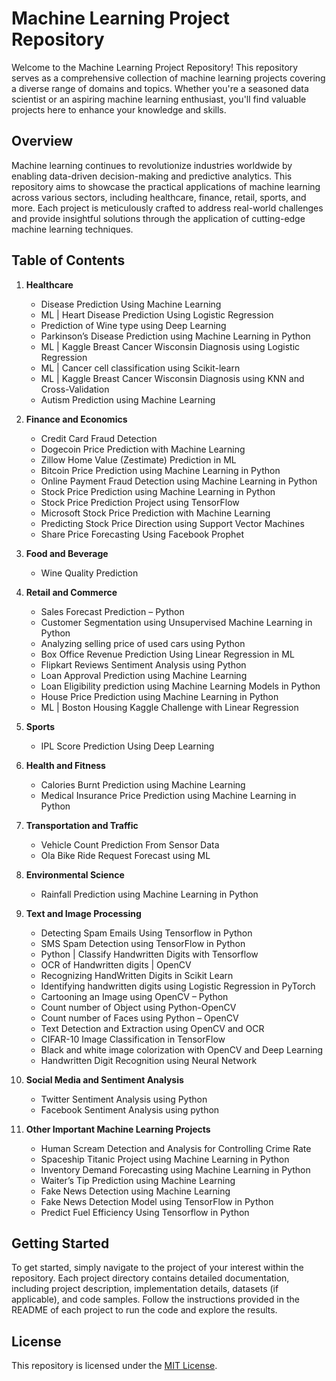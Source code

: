 # Machine Learning Project Repository

Welcome to the Machine Learning Project Repository! This repository serves as a comprehensive collection of machine learning projects covering a diverse range of domains and topics. Whether you're a seasoned data scientist or an aspiring machine learning enthusiast, you'll find valuable projects here to enhance your knowledge and skills.

## Overview

Machine learning continues to revolutionize industries worldwide by enabling data-driven decision-making and predictive analytics. This repository aims to showcase the practical applications of machine learning across various sectors, including healthcare, finance, retail, sports, and more. Each project is meticulously crafted to address real-world challenges and provide insightful solutions through the application of cutting-edge machine learning techniques.

## Table of Contents

1. **Healthcare**
    - Disease Prediction Using Machine Learning
    - ML | Heart Disease Prediction Using Logistic Regression
    - Prediction of Wine type using Deep Learning
    - Parkinson’s Disease Prediction using Machine Learning in Python
    - ML | Kaggle Breast Cancer Wisconsin Diagnosis using Logistic Regression
    - ML | Cancer cell classification using Scikit-learn
    - ML | Kaggle Breast Cancer Wisconsin Diagnosis using KNN and Cross-Validation
    - Autism Prediction using Machine Learning

2. **Finance and Economics**
    - Credit Card Fraud Detection
    - Dogecoin Price Prediction with Machine Learning
    - Zillow Home Value (Zestimate) Prediction in ML
    - Bitcoin Price Prediction using Machine Learning in Python
    - Online Payment Fraud Detection using Machine Learning in Python
    - Stock Price Prediction using Machine Learning in Python
    - Stock Price Prediction Project using TensorFlow
    - Microsoft Stock Price Prediction with Machine Learning
    - Predicting Stock Price Direction using Support Vector Machines
    - Share Price Forecasting Using Facebook Prophet
    
3. **Food and Beverage**
    - Wine Quality Prediction

4. **Retail and Commerce**
    - Sales Forecast Prediction – Python
    - Customer Segmentation using Unsupervised Machine Learning in Python
    - Analyzing selling price of used cars using Python
    - Box Office Revenue Prediction Using Linear Regression in ML
    - Flipkart Reviews Sentiment Analysis using Python
    - Loan Approval Prediction using Machine Learning
    - Loan Eligibility prediction using Machine Learning Models in Python
    - House Price Prediction using Machine Learning in Python
    - ML | Boston Housing Kaggle Challenge with Linear Regression

5. **Sports**
    - IPL Score Prediction Using Deep Learning

6. **Health and Fitness**
    - Calories Burnt Prediction using Machine Learning
    - Medical Insurance Price Prediction using Machine Learning in Python

7. **Transportation and Traffic**
    - Vehicle Count Prediction From Sensor Data
    - Ola Bike Ride Request Forecast using ML

8. **Environmental Science**
    - Rainfall Prediction using Machine Learning in Python

9. **Text and Image Processing**
    - Detecting Spam Emails Using Tensorflow in Python
    - SMS Spam Detection using TensorFlow in Python
    - Python | Classify Handwritten Digits with Tensorflow
    - OCR of Handwritten digits | OpenCV
    - Recognizing HandWritten Digits in Scikit Learn
    - Identifying handwritten digits using Logistic Regression in PyTorch
    - Cartooning an Image using OpenCV – Python
    - Count number of Object using Python-OpenCV
    - Count number of Faces using Python – OpenCV
    - Text Detection and Extraction using OpenCV and OCR
    - CIFAR-10 Image Classification in TensorFlow
    - Black and white image colorization with OpenCV and Deep Learning
    - Handwritten Digit Recognition using Neural Network

10. **Social Media and Sentiment Analysis**
    - Twitter Sentiment Analysis using Python
    - Facebook Sentiment Analysis using python

11. **Other Important Machine Learning Projects**
    - Human Scream Detection and Analysis for Controlling Crime Rate
    - Spaceship Titanic Project using Machine Learning in Python
    - Inventory Demand Forecasting using Machine Learning in Python
    - Waiter’s Tip Prediction using Machine Learning
    - Fake News Detection using Machine Learning
    - Fake News Detection Model using TensorFlow in Python
    - Predict Fuel Efficiency Using Tensorflow in Python

## Getting Started

To get started, simply navigate to the project of your interest within the repository. Each project directory contains detailed documentation, including project description, implementation details, datasets (if applicable), and code samples. Follow the instructions provided in the README of each project to run the code and explore the results.

## License

This repository is licensed under the [MIT License](LICENSE).
